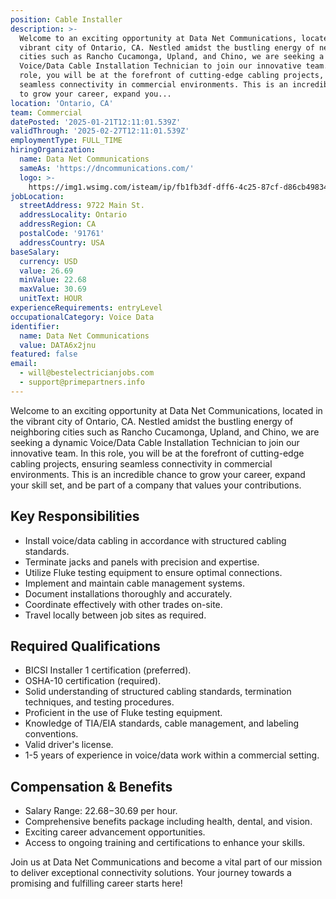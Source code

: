```yaml
---
position: Cable Installer
description: >-
  Welcome to an exciting opportunity at Data Net Communications, located in the
  vibrant city of Ontario, CA. Nestled amidst the bustling energy of neighboring
  cities such as Rancho Cucamonga, Upland, and Chino, we are seeking a dynamic
  Voice/Data Cable Installation Technician to join our innovative team. In this
  role, you will be at the forefront of cutting-edge cabling projects, ensuring
  seamless connectivity in commercial environments. This is an incredible chance
  to grow your career, expand you...
location: 'Ontario, CA'
team: Commercial
datePosted: '2025-01-21T12:11:01.539Z'
validThrough: '2025-02-27T12:11:01.539Z'
employmentType: FULL_TIME
hiringOrganization:
  name: Data Net Communications
  sameAs: 'https://dncommunications.com/'
  logo: >-
    https://img1.wsimg.com/isteam/ip/fb1fb3df-dff6-4c25-87cf-d86cb49834bd/logo/6a33dad7-451e-4204-ae39-ec25122c905e.jpg/:/rs=h:125
jobLocation:
  streetAddress: 9722 Main St.
  addressLocality: Ontario
  addressRegion: CA
  postalCode: '91761'
  addressCountry: USA
baseSalary:
  currency: USD
  value: 26.69
  minValue: 22.68
  maxValue: 30.69
  unitText: HOUR
experienceRequirements: entryLevel
occupationalCategory: Voice Data
identifier:
  name: Data Net Communications
  value: DATA6x2jnu
featured: false
email:
  - will@bestelectricianjobs.com
  - support@primepartners.info
---
```




Welcome to an exciting opportunity at Data Net Communications, located in the vibrant city of Ontario, CA. Nestled amidst the bustling energy of neighboring cities such as Rancho Cucamonga, Upland, and Chino, we are seeking a dynamic Voice/Data Cable Installation Technician to join our innovative team. In this role, you will be at the forefront of cutting-edge cabling projects, ensuring seamless connectivity in commercial environments. This is an incredible chance to grow your career, expand your skill set, and be part of a company that values your contributions.

## Key Responsibilities

- Install voice/data cabling in accordance with structured cabling standards.
- Terminate jacks and panels with precision and expertise.
- Utilize Fluke testing equipment to ensure optimal connections.
- Implement and maintain cable management systems.
- Document installations thoroughly and accurately.
- Coordinate effectively with other trades on-site.
- Travel locally between job sites as required.

## Required Qualifications

- BICSI Installer 1 certification (preferred).
- OSHA-10 certification (required).
- Solid understanding of structured cabling standards, termination techniques, and testing procedures.
- Proficient in the use of Fluke testing equipment.
- Knowledge of TIA/EIA standards, cable management, and labeling conventions.
- Valid driver's license.
- 1-5 years of experience in voice/data work within a commercial setting.

## Compensation & Benefits

- Salary Range: $22.68-$30.69 per hour.
- Comprehensive benefits package including health, dental, and vision.
- Exciting career advancement opportunities.
- Access to ongoing training and certifications to enhance your skills.

Join us at Data Net Communications and become a vital part of our mission to deliver exceptional connectivity solutions. Your journey towards a promising and fulfilling career starts here!
